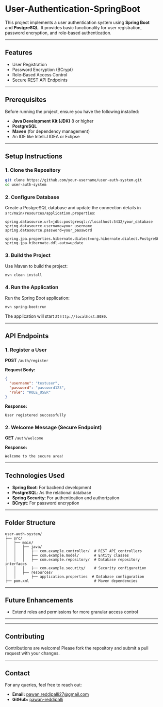 # User-Authentication-SpringBoot

This project implements a user authentication system using **Spring Boot** and **PostgreSQL**. It provides basic functionality for user registration, password encryption, and role-based authentication. 

---

## Features
- User Registration
- Password Encryption (BCrypt)
- Role-Based Access Control
- Secure REST API Endpoints

---

## Prerequisites
Before running the project, ensure you have the following installed:

- **Java Development Kit (JDK)** 8 or higher
- **PostgreSQL**
- **Maven** (for dependency management)
- An IDE like IntelliJ IDEA or Eclipse

---

## Setup Instructions

### 1. Clone the Repository
```bash
git clone https://github.com/your-username/user-auth-system.git
cd user-auth-system
```

### 2. Configure Database

Create a PostgreSQL database and update the connection details in `src/main/resources/application.properties`:

```properties
spring.datasource.url=jdbc:postgresql://localhost:5432/your_database
spring.datasource.username=your_username
spring.datasource.password=your_password

spring.jpa.properties.hibernate.dialect=org.hibernate.dialect.PostgreSQLDialect
spring.jpa.hibernate.ddl-auto=update
```

### 3. Build the Project
Use Maven to build the project:
```bash
mvn clean install
```

### 4. Run the Application
Run the Spring Boot application:
```bash
mvn spring-boot:run
```
The application will start at `http://localhost:8080`.

---

## API Endpoints

### 1. **Register a User**
**POST** `/auth/register`

**Request Body:**
```json
{
  "username": "testuser",
  "password": "password123",
  "role": "ROLE_USER"
}
```

**Response:**
```
User registered successfully
```

### 2. **Welcome Message (Secure Endpoint)**
**GET** `/auth/welcome`

**Response:**
```
Welcome to the secure area!
```

---

## Technologies Used

- **Spring Boot**: For backend development
- **PostgreSQL**: As the relational database
- **Spring Security**: For authentication and authorization
- **BCrypt**: For password encryption

---

## Folder Structure
```
user-auth-system/
├── src/
│   ├── main/
│   │   ├── java/
│   │   │   ├── com.example.controller/  # REST API controllers
│   │   │   ├── com.example.model/       # Entity classes
│   │   │   ├── com.example.repository/  # Database repository interfaces
│   │   │   ├── com.example.security/    # Security configuration
│   │   ├── resources/
│   │       ├── application.properties  # Database configuration
├── pom.xml                              # Maven dependencies
```

---

## Future Enhancements

- Extend roles and permissions for more granular access control

---


---

## Contributing
Contributions are welcome! Please fork the repository and submit a pull request with your changes.

---

## Contact
For any queries, feel free to reach out:
- **Email:** pawan.reddipalli27@gmail.com
- **GitHub:** [pawan-reddipalli](https://github.com/pawanreddipalli)
